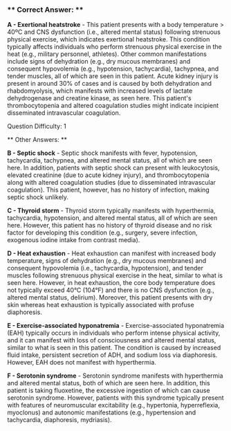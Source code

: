 ### ** Correct Answer: **

**A - Exertional heatstroke** - This patient presents with a body temperature > 40ºC and CNS dysfunction (i.e., altered mental status) following strenuous physical exercise, which indicates exertional heatstroke. This condition typically affects individuals who perform strenuous physical exercise in the heat (e.g., military personnel, athletes). Other common manifestations include signs of dehydration (e.g., dry mucous membranes) and consequent hypovolemia (e.g., hypotension, tachycardia), tachypnea, and tender muscles, all of which are seen in this patient. Acute kidney injury is present in around 30% of cases and is caused by both dehydration and rhabdomyolysis, which manifests with increased levels of lactate dehydrogenase and creatine kinase, as seen here. This patient's thrombocytopenia and altered coagulation studies might indicate incipient disseminated intravascular coagulation.

Question Difficulty: 1

** Other Answers: **

**B - Septic shock** - Septic shock manifests with fever, hypotension, tachycardia, tachypnea, and altered mental status, all of which are seen here. In addition, patients with septic shock can present with leukocytosis, elevated creatinine (due to acute kidney injury), and thrombocytopenia along with altered coagulation studies (due to disseminated intravascular coagulation). This patient, however, has no history of infection, making septic shock unlikely.

**C - Thyroid storm** - Thyroid storm typically manifests with hyperthermia, tachycardia, hypotension, and altered mental status, all of which are seen here. However, this patient has no history of thyroid disease and no risk factor for developing this condition (e.g., surgery, severe infection, exogenous iodine intake from contrast media).

**D - Heat exhaustion** - Heat exhaustion can manifest with increased body temperature, signs of dehydration (e.g., dry mucous membranes) and consequent hypovolemia (i.e., tachycardia, hypotension), and tender muscles following strenuous physical exercise in the heat, similar to what is seen here. However, in heat exhaustion, the core body temperature does not typically exceed 40°C (104°F) and there is no CNS dysfunction (e.g., altered mental status, delirium). Moreover, this patient presents with dry skin whereas heat exhaustion is typically associated with profuse diaphoresis.

**E - Exercise-associated hyponatremia** - Exercise-associated hyponatremia (EAH) typically occurs in individuals who perform intense physical activity, and it can manifest with loss of consciousness and altered mental status, similar to what is seen in this patient. The condition is caused by increased fluid intake, persistent secretion of ADH, and sodium loss via diaphoresis. However, EAH does not manifest with hyperthermia.

**F - Serotonin syndrome** - Serotonin syndrome manifests with hyperthermia and altered mental status, both of which are seen here. In addition, this patient is taking fluoxetine, the excessive ingestion of which can cause serotonin syndrome. However, patients with this syndrome typically present with features of neuromuscular excitability (e.g., hypertonia, hyperreflexia, myoclonus) and autonomic manifestations (e.g., hypertension and tachycardia, diaphoresis, mydriasis).

